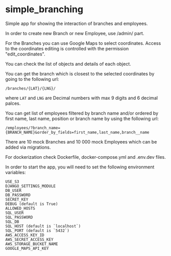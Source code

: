 # simple_branching
Simple app for showing the interaction of branches and employees.

In order to create new Branch or new Employee, use /admin/ part.

For the Branches you can use Google Maps to select coordinates.
 Access to the coordinates editing is controlled with the permission "edit_coordinates".

You can check the list of objects and details of each object.

You can get the branch which is closest to the selected coordinates by going to the following url:

```
/branches/{LAT}/{LNG}/
```

where `LAT` and `LNG` are Decimal numbers with max 9 digits and 6 decimal palces.

You can get list of employees filtered by branch name and/or ordered by first name, last name, position or branch name
 by using the following url:

```
/employees/?branch_name={BRANCH_NAME}&order_by_fields=first_name,last_name,branch__name
```

There are 10 mock Branches and 10 000 mock Employees which can be added via migrations.

For dockerization check Dockerfile, docker-compose.yml and .env.dev files.

In order to start the app, you will need to set the following environment variables:

```
USE_S3
DJANGO_SETTINGS_MODULE
DB_USER
DB_PASSWORD
SECRET_KEY
DEBUG (default is True)
ALLOWED_HOSTS
SQL_USER
SQL_PASSWORD
SQL_DB
SQL_HOST (default is `localhost`)
SQL_PORT (default is `5432`)
AWS_ACCESS_KEY_ID
AWS_SECRET_ACCESS_KEY
AWS_STORAGE_BUCKET_NAME
GOOGLE_MAPS_API_KEY
```
